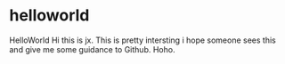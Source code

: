 # helloworld
HelloWorld
Hi this is jx. This is pretty intersting i hope someone sees this and give me some guidance to Github. Hoho. 
